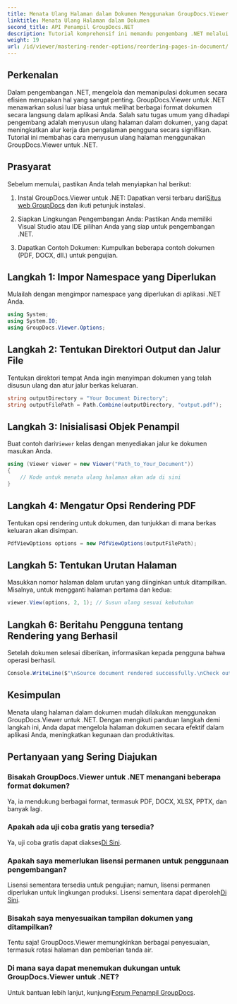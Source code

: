 ```yaml
---
title: Menata Ulang Halaman dalam Dokumen Menggunakan GroupDocs.Viewer untuk .NET
linktitle: Menata Ulang Halaman dalam Dokumen
second_title: API Penampil GroupDocs.NET
description: Tutorial komprehensif ini memandu pengembang .NET melalui proses penataan ulang halaman dalam berbagai format dokumen menggunakan GroupDocs.Viewer untuk .NET.
weight: 19
url: /id/viewer/mastering-render-options/reordering-pages-in-document/
---
```

## Perkenalan

Dalam pengembangan .NET, mengelola dan memanipulasi dokumen secara efisien merupakan hal yang sangat penting. GroupDocs.Viewer untuk .NET menawarkan solusi luar biasa untuk melihat berbagai format dokumen secara langsung dalam aplikasi Anda. Salah satu tugas umum yang dihadapi pengembang adalah menyusun ulang halaman dalam dokumen, yang dapat meningkatkan alur kerja dan pengalaman pengguna secara signifikan. Tutorial ini membahas cara menyusun ulang halaman menggunakan GroupDocs.Viewer untuk .NET.

## Prasyarat

Sebelum memulai, pastikan Anda telah menyiapkan hal berikut:

1.  Instal GroupDocs.Viewer untuk .NET: Dapatkan versi terbaru dari[Situs web GroupDocs](https://releases.groupdocs.com/viewer/net/) dan ikuti petunjuk instalasi.
   
2. Siapkan Lingkungan Pengembangan Anda: Pastikan Anda memiliki Visual Studio atau IDE pilihan Anda yang siap untuk pengembangan .NET.

3. Dapatkan Contoh Dokumen: Kumpulkan beberapa contoh dokumen (PDF, DOCX, dll.) untuk pengujian.

## Langkah 1: Impor Namespace yang Diperlukan

Mulailah dengan mengimpor namespace yang diperlukan di aplikasi .NET Anda.

```csharp
using System;
using System.IO;
using GroupDocs.Viewer.Options;
```

## Langkah 2: Tentukan Direktori Output dan Jalur File

Tentukan direktori tempat Anda ingin menyimpan dokumen yang telah disusun ulang dan atur jalur berkas keluaran.

```csharp
string outputDirectory = "Your Document Directory";
string outputFilePath = Path.Combine(outputDirectory, "output.pdf");
```

## Langkah 3: Inisialisasi Objek Penampil

 Buat contoh dari`Viewer` kelas dengan menyediakan jalur ke dokumen masukan Anda.

```csharp
using (Viewer viewer = new Viewer("Path_to_Your_Document"))
{
    // Kode untuk menata ulang halaman akan ada di sini
}
```

## Langkah 4: Mengatur Opsi Rendering PDF

Tentukan opsi rendering untuk dokumen, dan tunjukkan di mana berkas keluaran akan disimpan.

```csharp
PdfViewOptions options = new PdfViewOptions(outputFilePath);
```

## Langkah 5: Tentukan Urutan Halaman

Masukkan nomor halaman dalam urutan yang diinginkan untuk ditampilkan. Misalnya, untuk mengganti halaman pertama dan kedua:

```csharp
viewer.View(options, 2, 1); // Susun ulang sesuai kebutuhan
```

## Langkah 6: Beritahu Pengguna tentang Rendering yang Berhasil

Setelah dokumen selesai diberikan, informasikan kepada pengguna bahwa operasi berhasil.

```csharp
Console.WriteLine($"\nSource document rendered successfully.\nCheck output in {outputDirectory}.");
```

## Kesimpulan

Menata ulang halaman dalam dokumen mudah dilakukan menggunakan GroupDocs.Viewer untuk .NET. Dengan mengikuti panduan langkah demi langkah ini, Anda dapat mengelola halaman dokumen secara efektif dalam aplikasi Anda, meningkatkan kegunaan dan produktivitas.

## Pertanyaan yang Sering Diajukan

### Bisakah GroupDocs.Viewer untuk .NET menangani beberapa format dokumen?
Ya, ia mendukung berbagai format, termasuk PDF, DOCX, XLSX, PPTX, dan banyak lagi.

### Apakah ada uji coba gratis yang tersedia?
 Ya, uji coba gratis dapat diakses[Di Sini](https://releases.groupdocs.com/).

### Apakah saya memerlukan lisensi permanen untuk penggunaan pengembangan?
 Lisensi sementara tersedia untuk pengujian; namun, lisensi permanen diperlukan untuk lingkungan produksi. Lisensi sementara dapat diperoleh[Di Sini](https://purchase.groupdocs.com/temporary-license/).

### Bisakah saya menyesuaikan tampilan dokumen yang ditampilkan?
Tentu saja! GroupDocs.Viewer memungkinkan berbagai penyesuaian, termasuk rotasi halaman dan pemberian tanda air.

### Di mana saya dapat menemukan dukungan untuk GroupDocs.Viewer untuk .NET?
 Untuk bantuan lebih lanjut, kunjungi[Forum Penampil GroupDocs](https://forum.groupdocs.com/c/viewer/9).
